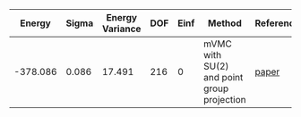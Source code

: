 | Energy   | Sigma | Energy Variance | DOF | Einf | Method                                     | Reference |
|----------|-------|-----------------|-----|------|--------------------------------------------|-----------|
| -378.086 | 0.086 | 17.491          | 216 | 0    | mVMC with SU(2) and point group projection | [paper](https://journals.aps.org/prb/abstract/10.1103/PhysRevB.104.L220408) |
